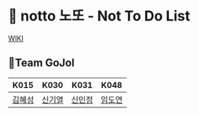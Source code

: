 # 🚫 notto 노또 - Not To Do List
 
[WIKI](https://github.com/boostcampwm-2021/android07-notto/wiki)

## 🐥Team GoJol
|K015|K030|K031|K048|
|:---:|:---:|:---:|:---:|
|[김혜성](https://github.com/Hyesung82)|[신기열](https://github.com/betterafter)|[신민정](https://github.com/MinjungShin)|[임도연](https://github.com/dddooo9)|
